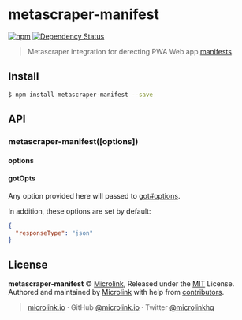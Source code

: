 # metascraper-manifest

[![npm](https://img.shields.io/npm/v/metascraper-manifest.svg?style=flat-square)](https://www.npmjs.com/package/metascraper-manifest)
[![Dependency Status](https://david-dm.org/microlinkhq/metascraper.svg?path=packages/metascraper-manifest&style=flat-square)](https://david-dm.org/microlinkhq/metascraper?path=packages/metascraper-manifest)

> Metascraper integration for derecting PWA Web app [manifests](https://developer.mozilla.org/en-US/docs/Web/Manifest).

## Install

```bash
$ npm install metascraper-manifest --save
```

## API

### metascraper-manifest([options])

#### options

#### gotOpts

Any option provided here will passed to [got#options](https://github.com/sindresorhus/got#options).

In addition, these options are set by default:

```json
{
  "responseType": "json"
}
```

## License

**metascraper-manifest** © [Microlink](https://microlink.io), Released under the [MIT](https://github.com/microlinkhq/metascraper/blob/master/LICENSE.md) License.<br>
Authored and maintained by [Microlink](https://microlink.io) with help from [contributors](https://github.com/microlinkhq/metascraper/contributors).

> [microlink.io](https://microlink.io) · GitHub [@microlink.io](https://github.com/microlinkhq) · Twitter [@microlinkhq](https://twitter.com/microlinkhq)

